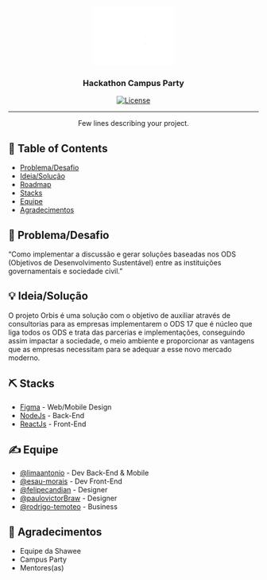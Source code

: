 <p align="center">
  <a href="" rel="noopener">
 <img src="./web/public/images/Orbis.png" alt="Logo"></a>
</p>
<h3 align="center">Hackathon Campus Party</h3>

<div align="center">

[![License](https://img.shields.io/badge/license-MIT-blue.svg)](LICENSE)

</div>

---

<p align="center"> Few lines describing your project.
    <br> 
</p>

## 📝 Table of Contents

- [Problema/Desafio](#problem_statement)
- [Ideia/Solução](#idea)
- [Roadmap](#future_scope)
- [Stacks](#tech_stack)
- [Equipe](#authors)
- [Agradecimentos](#acknowledgments)

## 🧐 Problema/Desafio <a name = "problem_statement"></a>

“Como implementar a discussão e gerar soluções baseadas nos ODS (Objetivos de Desenvolvimento Sustentável) entre as instituições governamentais e sociedade civil.”

## 💡 Ideia/Solução <a name = "idea"></a>

O projeto Orbis é uma solução com o objetivo de auxiliar através de consultorias para as empresas implementarem o ODS 17 que é núcleo que liga todos os ODS e trata das parcerias e implementações, conseguindo assim impactar a sociedade, o meio ambiente e proporcionar as vantagens que as empresas necessitam para se adequar a esse novo mercado moderno.

## ⛏️ Stacks <a name = "tech_stack"></a>

- [Figma](https://figma.com/) - Web/Mobile Design
- [NodeJs](https://nodejs.org/) - Back-End
- [ReactJs](https://reactjs.org/) - Front-End

## ✍️ Equipe <a name = "authors"></a>

- [@limaantonio](https://github.com/limaantonio) - Dev Back-End & Mobile
- [@esau-morais](https://github.com/esau-morais) - Dev Front-End
- [@felipecandian](https://github.com/felipecandian) - Designer
- [@paulovictorBraw](https://github.com/paulovictorBraw) - Designer
- [@rodrigo-temoteo](https://www.linkedin.com/in/rodrigo-de-ara%C3%BAjo-tem%C3%B3teo-42020317/) - Business

## 🎉 Agradecimentos <a name = "acknowledgments"></a>

- Equipe da Shawee
- Campus Party
- Mentores(as)
